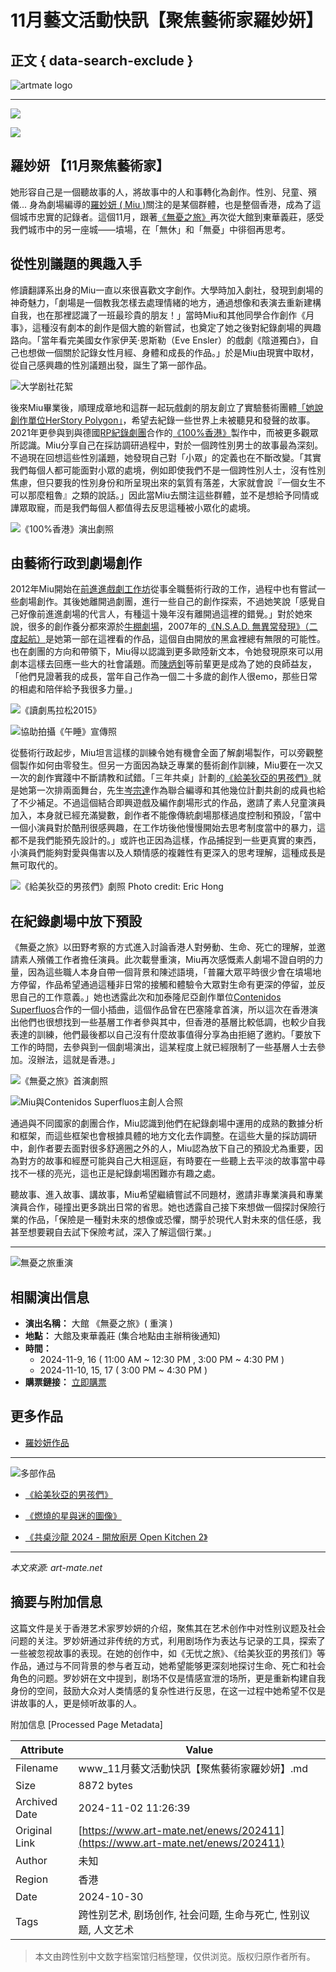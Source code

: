 # 11月藝文活動快訊【聚焦藝術家羅妙妍】

## 正文 { data-search-exclude }


![artmate logo](https://cdn.art-mate.net/template/artmate/artmate_2_03/images/header_artmate_white_logo.png)

---

![](https://media.art-mate.net/uploads/artmate/202410/20241022_102709_fZ8jC8nlCj_p.png)

![](https://media.art-mate.net/uploads/artmate/202410/20241030_103616_WSjTcJvAbh_p.jpg)

## 羅妙妍 【11月聚焦藝術家】

她形容自己是一個聽故事的人，將故事中的人和事轉化為創作。性別、兒童、殯儀... 身為劇場編導的[羅妙妍 ( Miu )](https://www.art-mate.net/doc/16579)關注的是某個群體，也是整個香港，成為了這個城市忠實的記錄者。這個11月，跟著[《無憂之旅》](https://www.art-mate.net/doc/78749)再次從大館到東華義莊，感受我們城市中的另一座城——墳場，在「無休」和「無憂」中徘徊再思考。

## 從性別議題的興趣入手

修讀翻譯系出身的Miu一直以來很喜歡文字創作。大學時加入劇社，發現到劇場的神奇魅力，「劇場是一個教我怎樣去處理情緒的地方，通過想像和表演去重新建構自我，也在那裡認識了一班最珍貴的朋友！」當時Miu和其他同學合作創作《月事》，這種沒有劇本的創作是個大膽的新嘗試，也奠定了她之後對紀錄劇場的興趣路向。「當年看完美國女作家伊芙·恩斯勒（Eve Ensler）的戲劇《陰道獨白》，自己也想做一個關於記錄女性月經、身體和成長的作品。」於是Miu由現實中取材，從自己感興趣的性別議題出發，誕生了第一部作品。

![大学剧社花絮](https://media.art-mate.net/uploads/artmate/202410/20241030_133721_V0Mne79aiJ_p.JPG)

後來Miu畢業後，順理成章地和這群一起玩戲劇的朋友創立了實驗藝術團體[「她說創作單位HerStory Polygon」](https://www.art-mate.net/doc/42758)，希望去紀錄一些世界上未被聽見和發聲的故事。2021年更參與到與德國[RP紀錄劇團](https://www.art-mate.net/doc/79310)合作的[《100%香港》](https://www.art-mate.net/doc/59514)製作中，而被更多觀眾所認識。Miu分享自己在採訪調研過程中，對於一個跨性別男士的故事最為深刻。不過現在回想這些性別議題，她發現自己對「小眾」的定義也在不斷改變。「其實我們每個人都可能面對小眾的處境，例如即使我們不是一個跨性別人士，沒有性別焦慮，但只要我的性別身份和所呈現出來的氣質有落差，大家就會說『一個女生不可以那麼粗魯』之類的說話。」因此當Miu去關注這些群體，並不是想給予同情或譁眾取寵，而是我們每個人都值得去反思這種被小眾化的處境。

![《100%香港》演出劇照](https://media.art-mate.net/uploads/art-mate/202410/20241030_104642_wAILB1Uer6_p.JPG)

## 由藝術行政到劇場創作

2012年Miu開始在[前進進戲劇工作坊](https://www.art-mate.net/doc/337)從事全職藝術行政的工作，過程中也有嘗試一些劇場創作。其後她離開過劇團，進行一些自己的創作探索，不過她笑說「感覺自己好像前進進劇場的代言人，有種這十幾年沒有離開過這裡的錯覺。」對於她來說，很多的創作養分都來源於[牛棚劇場](https://www.art-mate.net/doc/44474)，2007年的[《N.S.A.D. 無異常發現》（二度起航）](https://www.art-mate.net/doc/40825)是她第一部在這裡看的作品，這個自由開放的黑盒裡總有無限的可能性。也在劇團的方向和帶領下，Miu得以認識到更多歐陸新文本，令她發現原來可以用劇本這樣去回應一些大的社會議題。而[陳炳釗](https://www.art-mate.net/doc/12058)等前輩更是成為了她的良師益友，「他們見證著我的成長，當年自己作為一個二十多歲的創作人很emo，那些日常的相處和陪伴給予我很多力量。」

![《讀劇馬拉松2015》](https://media.art-mate.net/uploads/art-mate/202410/20241030_174651_KGxgchUxvp_p.jpg)

![協助拍攝《午睡》宣傳照](https://media.art-mate.net/uploads/art-mate/202410/20241030_134357_catR3VZVPl_p.JPG)

從藝術行政起步，Miu坦言這樣的訓練令她有機會全面了解劇場製作，可以旁觀整個製作如何由零發生。但另一方面因為缺乏專業的藝術創作訓練，Miu要在一次又一次的創作實踐中不斷請教和試錯。「三年共桌」計劃的[《給美狄亞的男孩們》](https://www.art-mate.net/doc/76091)就是她第一次排兩面舞台，先生[岑宗達](https://www.art-mate.net/doc/79311)作為聯合編導和其他幾位計劃共創的成員也給了不少補足。不過這個結合即興遊戲及編作劇場形式的作品，邀請了素人兒童演員加入，本身就已經充滿變數，創作者不能像傳統劇場那樣過度控制和預設，「當中一個小演員對於酷刑很感興趣，在工作坊後他慢慢開始去思考制度當中的暴力，這都不是我們能預先設計的。」或許也正因為這樣，作品捕捉到一些更真實的東西，小演員們能夠對愛與傷害以及人類情感的複雜性有更深入的思考理解，這種成長是無可取代的。

![《給美狄亞的男孩們》劇照 Photo credit: Eric Hong](https://media.art-mate.net/uploads/art-mate/202410/thumbnail/20241030_135051_HTFcEKq0Zq_p_600_0.JPG)

## 在紀錄劇場中放下預設

《無憂之旅》以田野考察的方式進入討論香港人對勞動、生命、死亡的理解，並邀請素人殯儀工作者擔任演員。此次載譽重演，Miu再次感慨素人劇場不證自明的力量，因為這些職人本身自帶一個背景和陳述語境，「普羅大眾平時很少會在墳場地方停留，作品希望通過這種非日常的接觸和體驗令大眾對生命有更深的停留，並反思自己的工作意義。」她也透露此次和加泰隆尼亞創作單位[Contenidos Superfluos](https://www.art-mate.net/doc/79312)合作的一個小插曲，這個作品曾在巴塞隆拿首演，所以這次在香港演出他們也很想找到一些基層工作者參與其中，但香港的基層比較低調，也較少自我表達的訓練，他們最後都以自己沒有什麼故事值得分享為由拒絕了邀約。「要放下工作的時間，去參與到一個劇場演出，這某程度上就已經限制了一些基層人士去參加。沒辦法，這就是香港。」

![《無憂之旅》首演劇照](https://media.art-mate.net/uploads/art-mate/202410/20241030_140012_7vZpoYRZzE_p.jpg)

![Miu與Contenidos Superfluos主創人合照](https://media.art-mate.net/uploads/art-mate/202410/thumbnail/20241030_135737_BWlOwPawin_p_600_0.JPG)

通過與不同國家的劇團合作，Miu認識到他們在紀錄劇場中運用的成熟的數據分析和框架，而這些框架也會根據具體的地方文化去作調整。在這些大量的採訪調研中，創作者要去面對很多舒適圈之外的人，Miu認為放下自己的預設尤為重要，因為對方的故事和經歷可能與自己大相逕庭，有時要在一些聽上去平淡的故事當中尋找不一樣的亮光，這也正是紀錄劇場困難亦有趣之處。

聽故事、進入故事、講故事，Miu希望繼續嘗試不同題材，邀請非專業演員和專業演員合作，碰撞出更多跳出日常的省思。她也透露自己接下來想做一個探討保險行業的作品，「保險是一種對未來的想像或恐懼，關乎於現代人對未來的信任感，我甚至想要親自去試下保險考試，深入了解這個行業。」

---

![無憂之旅重演](https://media.art-mate.net/uploads/art-mate/202410/20241022_103553_QtioaPkfqH_p.jpg)

## 相關演出信息

- **演出名稱：** 大館 《無憂之旅》( 重演 )
- **地點：** 大館及東華義莊 (集合地點由主辦稍後通知)
- **時間：** 
  - 2024-11-9, 16 ( 11:00 AM ~ 12:30 PM , 3:00 PM ~ 4:30 PM )
  - 2024-11-10, 15, 17 ( 3:00 PM ~ 4:30 PM )
- **購票鏈接：** [立即購票](https://www.art-mate.net/doc/78749)
  
## 更多作品

- [羅妙妍作品](https://www.art-mate.net/doc/16579)

---

![多部作品](https://media.art-mate.net/uploads/artmate/202407/thumbnail/20240705_135532_e0z5IpJZFT_p_420_560.jpg)

- [《給美狄亞的男孩們》](https://www.art-mate.net/doc/76091?name=%E3%80%8A%E7%B5%A6%E7%BE%8E%E7%8B%84%E4%BA%9E%E7%9A%84%E7%94%B7%E5%AD%A9%E5%80%91%E3%80%8B)

- [《燃燒的星與迷的圖像》](https://www.art-mate.net/doc/73217?name=%E3%80%8A%E7%87%83%E7%87%92%E7%9A%84%E6%98%9F%E8%88%87%E8%BF%B7%E7%9A%84%E5%9C%96%E5%83%8F%E3%80%8B)

- [《共桌沙龍 2024 - 開放廚房 Open Kitchen 2》](https://www.art-mate.net/doc/72975?name=%E5%85%B1%E6%A1%8C%E6%B2%99%E9%BE%8D+2024+-+%E9%96%8B%E6%94%BE%E5%BB%9A%E6%88%BF+Open+Kitchen+2)

---

*本文來源: art-mate.net*

## 摘要与附加信息

<!-- tcd_abstract -->
这篇文件是关于香港艺术家罗妙妍的介绍，聚焦其在艺术创作中对性别议题及社会问题的关注。罗妙妍通过非传统的方式，利用剧场作为表达与记录的工具，探索了一些被忽视故事的表现。在她的创作中，如《无忧之旅》、《给美狄亚的男孩们》等作品，通过与不同背景的参与者互动，她希望能够更深刻地探讨生命、死亡和社会角色的问题。罗妙妍在文中提到，剧场不仅是情感宣泄的场所，更是重新构建自我身份的空间，鼓励大众对人类情感的复杂性进行反思，在这一过程中她希望不仅是讲故事的人，更是倾听故事的人。
<!-- tcd_abstract_end -->

附加信息 [Processed Page Metadata]

| Attribute       | Value                                  |
|-----------------|----------------------------------------|
| Filename        | www_11月藝文活動快訊【聚焦藝術家羅妙妍】.md                             |
| Size            | 8872 bytes                           |
| Archived Date   | 2024-11-02 11:26:39                             |
| Original Link   | [https://www.art-mate.net/enews/202411](https://www.art-mate.net/enews/202411)                       |
| Author          | 未知                               |
| Region          | 香港                               |
| Date            | 2024-10-30                                 |
| Tags            | 跨性别艺术, 剧场创作, 社会问题, 生命与死亡, 性别议题, 人文艺术                                 |
>
> 本文由跨性别中文数字档案馆归档整理，仅供浏览。版权归原作者所有。
>
